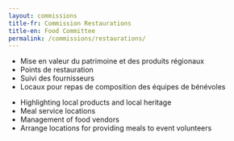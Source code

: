```yaml
---
layout: commissions 
title-fr: Commission Restaurations
title-en: Food Committee
permalink: /commissions/restaurations/
---
```


<div class="txt-fr">
<ul>
<li>Mise en valeur du patrimoine et des produits régionaux</li>
<li>Points de restauration</li>
<li>Suivi des fournisseurs</li>
<li>Locaux pour repas de composition des équipes de bénévoles</li>
</ul>
</div>

<div class="txt-en">
<ul>
<li>Highlighting local products and local heritage</li>
<li>Meal service locations</li>
<li>Management of food vendors</li>
<li>Arrange locations for providing meals to event volunteers</li>
</ul>
</div>
